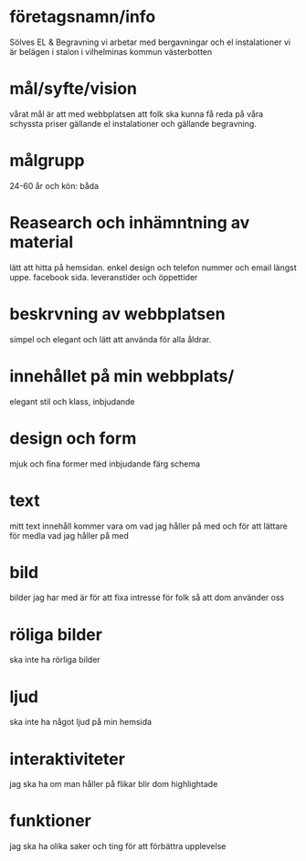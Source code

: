 # företagsnamn/info
Sölves EL & Begravning
vi arbetar med bergavningar och el instalationer
vi är belägen i stalon i vilhelminas kommun västerbotten

# mål/syfte/vision
vårat mål är att med webbplatsen att folk ska kunna få reda på våra schyssta priser gällande el instalationer och gällande begravning.

# målgrupp
24-60 år och kön: båda 

# Reasearch och inhämntning av material
lätt att hitta på hemsidan. enkel design och telefon nummer och email längst uppe. facebook sida. leveranstider och öppettider

# beskrvning av webbplatsen
simpel och elegant och lätt att använda för alla åldrar.

# innehållet på min webbplats/
elegant stil och klass, inbjudande

# design och form
mjuk och fina former med inbjudande färg schema

# text 
mitt text innehåll kommer vara om vad jag håller på med och för att lättare för medla vad jag håller på med

# bild 
bilder jag har med är för att fixa intresse för folk så att dom använder oss

# röliga bilder
ska inte ha rörliga bilder

# ljud 
ska inte ha något ljud på min hemsida

# interaktiviteter
jag ska ha om man håller på flikar blir dom highlightade

# funktioner
jag ska ha olika saker och ting för att förbättra upplevelse